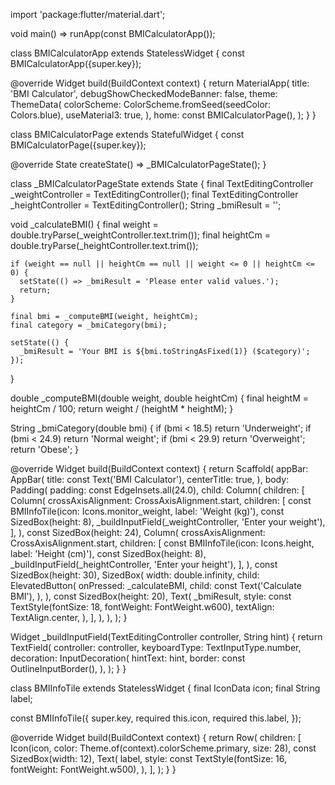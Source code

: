 import 'package:flutter/material.dart';

void main() => runApp(const BMICalculatorApp());

class BMICalculatorApp extends StatelessWidget {
  const BMICalculatorApp({super.key});

  @override
  Widget build(BuildContext context) {
    return MaterialApp(
      title: 'BMI Calculator',
      debugShowCheckedModeBanner: false,
      theme: ThemeData(
        colorScheme: ColorScheme.fromSeed(seedColor: Colors.blue),
        useMaterial3: true,
      ),
      home: const BMICalculatorPage(),
    );
  }
}

class BMICalculatorPage extends StatefulWidget {
  const BMICalculatorPage({super.key});

  @override
  State<BMICalculatorPage> createState() => _BMICalculatorPageState();
}

class _BMICalculatorPageState extends State<BMICalculatorPage> {
  final TextEditingController _weightController = TextEditingController();
  final TextEditingController _heightController = TextEditingController();
  String _bmiResult = '';

  void _calculateBMI() {
    final weight = double.tryParse(_weightController.text.trim());
    final heightCm = double.tryParse(_heightController.text.trim());

    if (weight == null || heightCm == null || weight <= 0 || heightCm <= 0) {
      setState(() => _bmiResult = 'Please enter valid values.');
      return;
    }

    final bmi = _computeBMI(weight, heightCm);
    final category = _bmiCategory(bmi);

    setState(() {
      _bmiResult = 'Your BMI is ${bmi.toStringAsFixed(1)} ($category)';
    });
  }

  double _computeBMI(double weight, double heightCm) {
    final heightM = heightCm / 100;
    return weight / (heightM * heightM);
  }

  String _bmiCategory(double bmi) {
    if (bmi < 18.5) return 'Underweight';
    if (bmi < 24.9) return 'Normal weight';
    if (bmi < 29.9) return 'Overweight';
    return 'Obese';
  }

  @override
  Widget build(BuildContext context) {
    return Scaffold(
      appBar: AppBar(
        title: const Text('BMI Calculator'),
        centerTitle: true,
      ),
      body: Padding(
        padding: const EdgeInsets.all(24.0),
        child: Column(
          children: [
            Column(
              crossAxisAlignment: CrossAxisAlignment.start,
              children: [
                const BMIInfoTile(icon: Icons.monitor_weight, label: 'Weight (kg)'),
                const SizedBox(height: 8),
                _buildInputField(_weightController, 'Enter your weight'),
              ],
            ),
            const SizedBox(height: 24),
            Column(
              crossAxisAlignment: CrossAxisAlignment.start,
              children: [
                const BMIInfoTile(icon: Icons.height, label: 'Height (cm)'),
                const SizedBox(height: 8),
                _buildInputField(_heightController, 'Enter your height'),
              ],
            ),
            const SizedBox(height: 30),
            SizedBox(
              width: double.infinity,
              child: ElevatedButton(
                onPressed: _calculateBMI,
                child: const Text('Calculate BMI'),
              ),
            ),
            const SizedBox(height: 20),
            Text(
              _bmiResult,
              style: const TextStyle(fontSize: 18, fontWeight: FontWeight.w600),
              textAlign: TextAlign.center,
            ),
          ],
        ),
      ),
    );
  }

  Widget _buildInputField(TextEditingController controller, String hint) {
    return TextField(
      controller: controller,
      keyboardType: TextInputType.number,
      decoration: InputDecoration(
        hintText: hint,
        border: const OutlineInputBorder(),
      ),
    );
  }
}

class BMIInfoTile extends StatelessWidget {
  final IconData icon;
  final String label;

  const BMIInfoTile({
    super.key,
    required this.icon,
    required this.label,
  });

  @override
  Widget build(BuildContext context) {
    return Row(
      children: [
        Icon(icon, color: Theme.of(context).colorScheme.primary, size: 28),
        const SizedBox(width: 12),
        Text(
          label,
          style: const TextStyle(fontSize: 16, fontWeight: FontWeight.w500),
        ),
      ],
    );
  }
}
